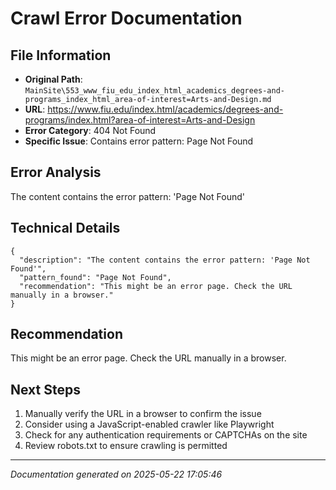 # Crawl Error Documentation

## File Information
- **Original Path**: `MainSite\553_www_fiu_edu_index_html_academics_degrees-and-programs_index_html_area-of-interest=Arts-and-Design.md`
- **URL**: https://www.fiu.edu/index.html/academics/degrees-and-programs/index.html?area-of-interest=Arts-and-Design
- **Error Category**: 404 Not Found
- **Specific Issue**: Contains error pattern: Page Not Found

## Error Analysis
The content contains the error pattern: 'Page Not Found'

## Technical Details
```
{
  "description": "The content contains the error pattern: 'Page Not Found'",
  "pattern_found": "Page Not Found",
  "recommendation": "This might be an error page. Check the URL manually in a browser."
}
```

## Recommendation
This might be an error page. Check the URL manually in a browser.

## Next Steps
1. Manually verify the URL in a browser to confirm the issue
2. Consider using a JavaScript-enabled crawler like Playwright
3. Check for any authentication requirements or CAPTCHAs on the site
4. Review robots.txt to ensure crawling is permitted

---
*Documentation generated on 2025-05-22 17:05:46*
